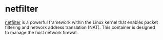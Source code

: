 # netfilter

[netfilter](https://www.netfilter.org/) is a powerful framework within
the Linux kernel that enables packet filtering and network address
translation (NAT). This container is designed to manage the host
network firewall.
